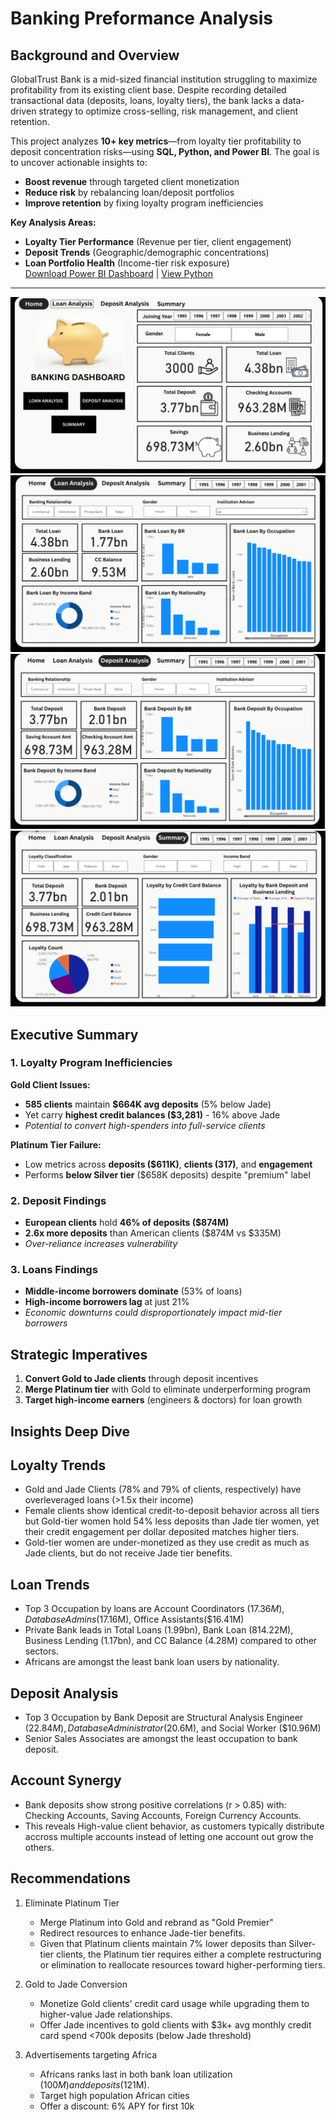 # Banking Preformance Analysis

## **Background and Overview**  
GlobalTrust Bank is a mid-sized financial institution struggling to maximize profitability from its existing client base. Despite recording detailed transactional data (deposits, loans, loyalty tiers), the bank lacks a data-driven strategy to optimize cross-selling, risk management, and client retention.  

This project analyzes **10+ key metrics**—from loyalty tier profitability to deposit concentration risks—using **SQL, Python, and Power BI**. The goal is to uncover actionable insights to:  
- **Boost revenue** through targeted client monetization  
- **Reduce risk** by rebalancing loan/deposit portfolios  
- **Improve retention** by fixing loyalty program inefficiencies  

**Key Analysis Areas:**  
- **Loyalty Tier Performance** (Revenue per tier, client engagement)  
- **Deposit Trends** (Geographic/demographic concentrations)  
- **Loan Portfolio Health** (Income-tier risk exposure)  
[Download Power BI Dashboard](dashboard/bankingAnalysis.pdf) | [View Python](python/Banking%20-%20EDA.ipynb)

---

![Dashboard](dashboard/BankingDashboard1.png)
![Dashboard](dashboard/BankingDashboard2.png)
![Dashboard](dashboard/BankingDashboard3.png)
![Dashboard](dashboard/BankingDashboard4.png)


## Executive Summary 


### **1. Loyalty Program Inefficiencies**  
**Gold Client Issues:**  
- **585 clients** maintain **$664K avg deposits** (5% below Jade)  
- Yet carry **highest credit balances ($3,281)** - 16% above Jade  
- *Potential to convert high-spenders into full-service clients*  

**Platinum Tier Failure:**  
- Low metrics across **deposits ($611K)**, **clients (317)**, and **engagement**  
- Performs **below Silver tier** ($658K deposits) despite "premium" label  

### **2. Deposit Findings**  
- **European clients** hold **46% of deposits ($874M)**  
- **2.6x more deposits** than American clients ($874M vs $335M)  
- *Over-reliance increases vulnerability*  

### **3. Loans Findings**  
- **Middle-income borrowers dominate** (53% of loans)  
- **High-income borrowers lag** at just 21%  
- *Economic downturns could disproportionately impact mid-tier borrowers*

## **Strategic Imperatives**  
1. **Convert Gold to Jade clients** through deposit incentives  
2. **Merge Platinum tier** with Gold to eliminate underperforming program  
3. **Target high-income earners** (engineers & doctors) for loan growth  


## Insights Deep Dive

## **Loyalty Trends**
- Gold and Jade Clients (78% and 79% of clients, respectively) have overleveraged loans (>1.5x their income) 
- Female clients show identical credit-to-deposit behavior across all tiers but Gold-tier women hold 54% less deposits than Jade tier women, yet their credit engagement per dollar deposited matches higher tiers.
- Gold-tier women are under-monetized as they use credit as much as Jade clients, but do not receive Jade tier benefits. 

## **Loan Trends**
- Top 3 Occupation by loans are Account Coordinators ($17.36M), Database Admins($17.16M), Office Assistants($16.41M) 
- Private Bank leads in Total Loans (1.99bn), Bank Loan (814.22M), Business Lending (1.17bn), and CC Balance (4.28M) compared to other sectors.
- Africans are amongst the least bank loan users by nationality.

## **Deposit Analysis**
 - Top 3 Occupation by Bank Deposit are Structural Analysis Engineer ($22.84M), Database Administrator ($20.6M), and Social Worker ($10.96M)
 - Senior Sales Associates are amongst the least occupation to bank deposit.

## **Account Synergy**
 - Bank deposits show strong positive correlations (r > 0.85) with: Checking Accounts, Saving Accounts, Foreign Currency Accounts.
 - This reveals High-value client behavior, as customers typically distribute accross multiple accounts instead of letting one account out grow the others. 

## **Recommendations**
1. Eliminate Platinum Tier
   - Merge Platinum into Gold and rebrand as "Gold Premier"
   - Redirect resources to enhance Jade-tier benefits.
   - Given that Platinum clients maintain 7% lower deposits than Silver-tier clients, the Platinum tier requires either a complete restructuring or elimination to reallocate resources toward higher-performing tiers.

2. Gold to Jade Conversion
   - Monetize Gold clients' credit card usage while upgrading them to higher-value Jade relationships.
   - Offer Jade incentives to gold clients with $3k+ avg monthly credit card spend <700k deposits (below Jade threshold)

3. Advertisements targeting Africa
   - Africans ranks last in both bank loan utilization ($100M) and deposits ($121M).
   - Target high population African cities
   - Offer a discount: 6% APY for first 10k
